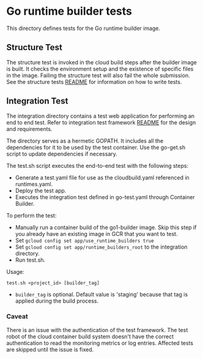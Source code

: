 # Go runtime builder tests

This directory defines tests for the Go runtime builder image.

## Structure Test
The structure test is invoked in the cloud build steps after the builder image
is built. It checks the environment setup and the existence of specific files
in the image. Failing the structure test will also fail the whole submission.
See the structure tests
[README](https://github.com/GoogleCloudPlatform/runtimes-common/blob/master/structure_tests/README.md)
for information on how to write tests.

## Integration Test
The integration directory contains a test web application for performing an end to end test.
Refer to integration test framework
[README](https://github.com/GoogleCloudPlatform/runtimes-common/tree/master/integration_tests)
for the design and requirements.

The directory serves as a hermetic GOPATH. It includes all the dependencies for
it to be used by the test container. Use the go-get.sh script to update
dependencies if necessary.

The test.sh script executes the end-to-end test with the following steps:
* Generate a test.yaml file for use as the cloudbuild.yaml referenced in runtimes.yaml.
* Deploy the test app.
* Executes the integration test defined in go-test.yaml through Container Builder.

To perform the test:
* Manually run a container build of the go1-builder image. Skip this step if
  you already have an existing image in GCR that you want to test.
* Set `gcloud config set app/use_runtime_builders true`
* Set `gcloud config set app/runtime_builders_root` to the integration
  directory.
* Run test.sh.

Usage:
```
test.sh <project_id> [builder_tag]
```
* `builder_tag` is optional. Default value is 'staging' because that tag
  is applied during the build process.

### Caveat
There is an issue with the authentication of the test framework.  The test
robot of the cloud container build system doesn't have the correct
authentication to read the monitoring metrics or log entries.
Affected tests are skipped until the issue is fixed.
